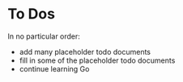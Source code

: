 # To Dos

In no particular order:

- add many placeholder todo documents
- fill in some of the placeholder todo documents
- continue learning Go
